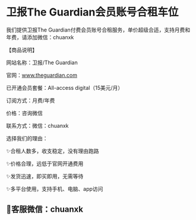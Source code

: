# 卫报The Guardian会员账号合租车位

我们提供卫报The Guardian付费会员账号合租服务，单价超级合适，支持月费和年费，请添加微信：chuanxk

【商品说明】

网站名称：卫报/The Guardian

官网：www.theguardian.com

已开通会员套餐：All-access digital（15美元/月）

订阅方式：月费/年费

价格：咨询微信

联系方式：微信：chuanxk

选择我们的理由：

✨合租人数多，收支稳定，没有理由跑路

✨价格合理，远低于官网开通费用

✨发货迅速，即买即用，无需等待

✨多平台使用，支持手机、电脑、app访问


## 🎉客服微信：chuanxk
